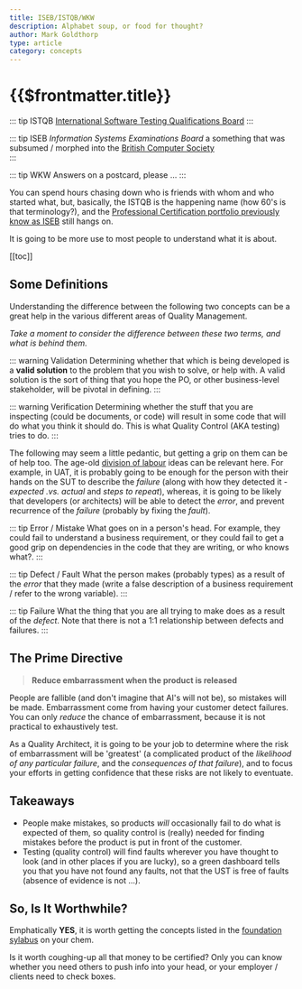 ```yaml
---
title: ISEB/ISTQB/WKW
description: Alphabet soup, or food for thought?
author: Mark Goldthorp
type: article
category: concepts
---
```

# {{$frontmatter.title}}

::: tip ISTQB
[International Software Testing Qualifications Board](https://www.istqb.org/about-us.html)
:::

::: tip ISEB
_Information Systems Examinations Board_ a something that was subsumed / morphed into the [British Computer Society](https://www.bcs.org/get-qualified/certifications-for-professionals/)  
:::

::: tip WKW
Answers on a postcard, please ...
:::

You can spend hours chasing down who is friends with whom and who started what, but, basically, the ISTQB is the happening name (how 60's is that terminology?), and the [Professional Certification portfolio previously know as ISEB](https://www.istqb.org/about-us/relationship-with-iseb.html) still hangs on. 

It is going to be more use to most people to understand what it is about.

[[toc]]

## Some Definitions

Understanding the difference between the following two concepts can be a great help in the various different areas of Quality Management.

_Take a moment to consider the difference between these two terms, and what is behind them._

::: warning Validation
Determining whether that which is being developed is a **valid solution** to the problem that you wish to solve, or help with. 
A valid solution is the sort of thing that you hope the PO, or other business-level stakeholder, will be pivotal in defining.
:::

::: warning Verification
Determining whether the stuff that you are inspecting (could be documents, or code) will result in some code that will do what you think it should do.
This is what Quality Control (AKA testing) tries to do.
:::

The following may seem a little pedantic, but getting a grip on them can be of help too. The age-old [division of labour](https://en.wikipedia.org/wiki/Division_of_labour) ideas can be relevant here. For example, in UAT, it is probably going to be enough for the person with their hands on the SUT to describe the _failure_ (along with how they detected it - _expected .vs. actual_ and _steps to repeat_), whereas, it is going to be likely that developers (or architects) will be able to detect the _error_, and prevent recurrence of the _failure_ (probably by fixing the _fault_).

::: tip Error / Mistake
What goes on in a person's head. For example, they could fail to understand a business requirement, or they could fail to get a good grip on dependencies in the code that they are writing, or who knows what?.
:::

::: tip Defect / Fault
What the person makes (probably types) as a result of the _error_ that they made (write a false description of a business requirement / refer to the wrong variable).
:::

::: tip Failure
What the thing that you are all trying to make does as a result of the _defect_. Note that there is not a 1:1 relationship between defects and failures.
:::


## The Prime Directive

> **Reduce embarrassment when the product is released**

People are fallible (and don't imagine that AI's will not be), so mistakes will be made. Embarrassment come from having your customer detect failures. You can only _reduce_ the chance of embarrassment, because it is not practical to exhaustively test.

As a Quality Architect, it is going to be your job to determine where the risk of embarrassment will be 'greatest' (a complicated product of the _likelihood of any particular failure_, and the _consequences of that failure_), and to focus your efforts in getting confidence that these risks are not likely to eventuate.

## Takeaways

* People make mistakes, so products _will_ occasionally fail to do what is expected of them, so quality control is (really) needed for finding mistakes before the product is put in front of the customer.
* Testing (quality control) will find faults wherever you have thought to look (and in other places if you are lucky), so a green dashboard tells you that you have not found any faults, not that the UST is free of faults (absence of evidence is not ...).


## So, Is It Worthwhile?

Emphatically **YES**, it is worth getting the concepts listed in the  [foundation sylabus](https://www.istqb.org/certification-path-root/foundation-level-2018.html#syllabus) on your chem.

Is it worth coughing-up all that money to be certified? Only you can know whether you need others to push info into your head, or your employer / clients need to check boxes.  
